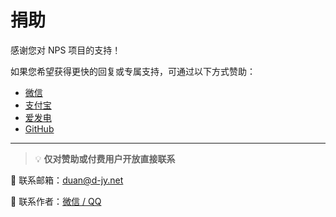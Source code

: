 # 捐助

感谢您对 NPS 项目的支持！

如果您希望获得更快的回复或专属支持，可通过以下方式赞助：

- [微信](https://d-jy.net/api/pay/?type=wechat)
- [支付宝](https://d-jy.net/api/pay/?type=alipay)
- [爱发电](https://afdian.com/a/duanlab)
- [GitHub](https://github.com/sponsors/djylb)

---

> 💡 **仅对赞助或付费用户开放直接联系**

📧 联系邮箱：[duan@d-jy.net](mailto:duan@d-jy.net)

💬 联系作者：[微信 / QQ](https://d-jy.net/api/me/)
